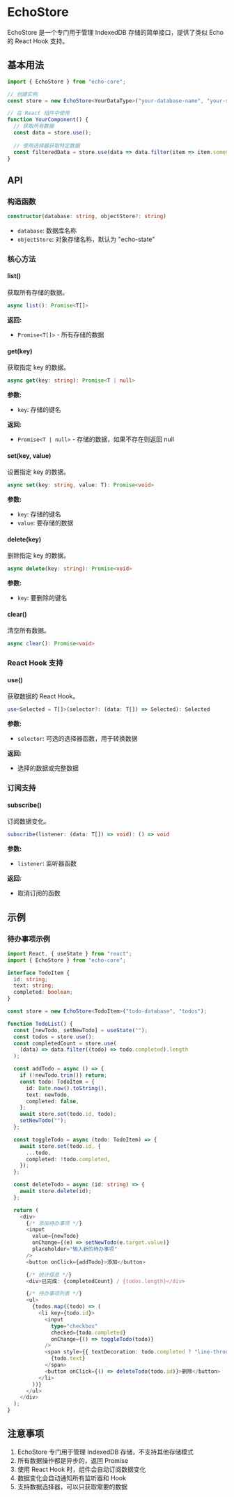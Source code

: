 # EchoStore

EchoStore 是一个专门用于管理 IndexedDB 存储的简单接口，提供了类似 Echo 的 React Hook 支持。

## 基本用法

```typescript
import { EchoStore } from "echo-core";

// 创建实例
const store = new EchoStore<YourDataType>("your-database-name", "your-store-name");

// 在 React 组件中使用
function YourComponent() {
  // 获取所有数据
  const data = store.use();
  
  // 使用选择器获取特定数据
  const filteredData = store.use(data => data.filter(item => item.someCondition));
}
```

## API

### 构造函数

```typescript
constructor(database: string, objectStore?: string)
```

- `database`: 数据库名称
- `objectStore`: 对象存储名称，默认为 "echo-state"

### 核心方法

#### list()

获取所有存储的数据。

```typescript
async list(): Promise<T[]>
```

**返回:**
- `Promise<T[]>` - 所有存储的数据

#### get(key)

获取指定 key 的数据。

```typescript
async get(key: string): Promise<T | null>
```

**参数:**
- `key`: 存储的键名

**返回:**
- `Promise<T | null>` - 存储的数据，如果不存在则返回 null

#### set(key, value)

设置指定 key 的数据。

```typescript
async set(key: string, value: T): Promise<void>
```

**参数:**
- `key`: 存储的键名
- `value`: 要存储的数据

#### delete(key)

删除指定 key 的数据。

```typescript
async delete(key: string): Promise<void>
```

**参数:**
- `key`: 要删除的键名

#### clear()

清空所有数据。

```typescript
async clear(): Promise<void>
```

### React Hook 支持

#### use()

获取数据的 React Hook。

```typescript
use<Selected = T[]>(selector?: (data: T[]) => Selected): Selected
```

**参数:**
- `selector`: 可选的选择器函数，用于转换数据

**返回:**
- 选择的数据或完整数据

### 订阅支持

#### subscribe()

订阅数据变化。

```typescript
subscribe(listener: (data: T[]) => void): () => void
```

**参数:**
- `listener`: 监听器函数

**返回:**
- 取消订阅的函数

## 示例

### 待办事项示例

```typescript
import React, { useState } from "react";
import { EchoStore } from "echo-core";

interface TodoItem {
  id: string;
  text: string;
  completed: boolean;
}

const store = new EchoStore<TodoItem>("todo-database", "todos");

function TodoList() {
  const [newTodo, setNewTodo] = useState("");
  const todos = store.use();
  const completedCount = store.use(
    (data) => data.filter((todo) => todo.completed).length
  );

  const addTodo = async () => {
    if (!newTodo.trim()) return;
    const todo: TodoItem = {
      id: Date.now().toString(),
      text: newTodo,
      completed: false,
    };
    await store.set(todo.id, todo);
    setNewTodo("");
  };

  const toggleTodo = async (todo: TodoItem) => {
    await store.set(todo.id, {
      ...todo,
      completed: !todo.completed,
    });
  };

  const deleteTodo = async (id: string) => {
    await store.delete(id);
  };

  return (
    <div>
      {/* 添加待办事项 */}
      <input
        value={newTodo}
        onChange={(e) => setNewTodo(e.target.value)}
        placeholder="输入新的待办事项"
      />
      <button onClick={addTodo}>添加</button>

      {/* 统计信息 */}
      <div>已完成: {completedCount} / {todos.length}</div>

      {/* 待办事项列表 */}
      <ul>
        {todos.map((todo) => (
          <li key={todo.id}>
            <input
              type="checkbox"
              checked={todo.completed}
              onChange={() => toggleTodo(todo)}
            />
            <span style={{ textDecoration: todo.completed ? "line-through" : "none" }}>
              {todo.text}
            </span>
            <button onClick={() => deleteTodo(todo.id)}>删除</button>
          </li>
        ))}
      </ul>
    </div>
  );
}
```

## 注意事项

1. EchoStore 专门用于管理 IndexedDB 存储，不支持其他存储模式
2. 所有数据操作都是异步的，返回 Promise
3. 使用 React Hook 时，组件会自动订阅数据变化
4. 数据变化会自动通知所有监听器和 Hook
5. 支持数据选择器，可以只获取需要的数据 